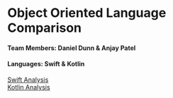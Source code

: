 # Object Oriented Language Comparison
#### Team Members: Daniel Dunn & Anjay Patel
#### Languages: Swift & Kotlin

[Swift Analysis](Swift.md)  
[Kotlin Analysis](Kotlin.md)

